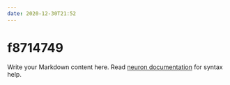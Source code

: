 ```yaml
---
date: 2020-12-30T21:52
---
```


# f8714749

Write your Markdown content here. Read [neuron documentation](https://neuron.zettel.page/2011404.html) for syntax help.

